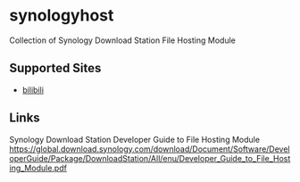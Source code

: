 # synologyhost

Collection of Synology Download Station File Hosting Module

## Supported Sites
* [bilibili](https://www.bilibili.com)

## Links
Synology Download Station Developer Guide to File Hosting Module
https://global.download.synology.com/download/Document/Software/DeveloperGuide/Package/DownloadStation/All/enu/Developer_Guide_to_File_Hosting_Module.pdf
